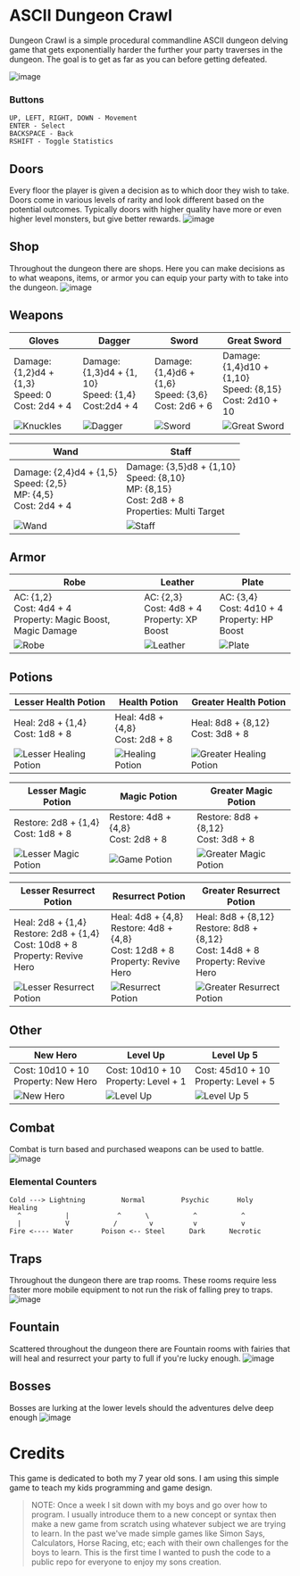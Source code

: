 # ASCII Dungeon Crawl
Dungeon Crawl is a simple procedural commandline ASCII dungeon delving game that gets exponentially harder the further your party traverses in the dungeon. The goal is to get as far as you can before getting defeated.

![image](https://github.com/user-attachments/assets/fd0416d4-98e1-480c-acc5-10d303822b72)

### Buttons
```
UP, LEFT, RIGHT, DOWN - Movement
ENTER - Select
BACKSPACE - Back
RSHIFT - Toggle Statistics
```

## Doors
Every floor the player is given a decision as to which door they wish to take. Doors come in various levels of rarity and look different based on the potential outcomes. Typically doors with higher quality have more or even higher level monsters, but give better rewards.
![image](https://github.com/user-attachments/assets/fc1db7e2-efcb-4ee4-8e59-3bd4cc108902)

## Shop
Throughout the dungeon there are shops. Here you can make decisions as to what weapons, items, or armor you can equip your party with to take into the dungeon.
![image](https://github.com/user-attachments/assets/6ef414cc-7b42-40e6-81f5-f6456ed9aa59)

## Weapons
|Gloves|Dagger|Sword|Great Sword|
|---|---|---|---|
|Damage: {1,2}d4 + {1,3}<br>Speed: 0<br>Cost: 2d4 + 4|Damage: {1,3}d4 + {1, 10}<br>Speed: {1,4}<br>Cost:2d4 + 4|Damage: {1,4}d6 + {1,6}<br>Speed: {3,6}<br>Cost: 2d6 + 6|Damage: {1,4}d10 + {1,10}<br>Speed: {8,15}<br>Cost: 2d10 + 10|
|![Knuckles](https://github.com/user-attachments/assets/1094d21a-a65f-439e-9c89-f0f549d46a2d)|![Dagger](https://github.com/user-attachments/assets/55750dee-7a86-4167-983e-77cb1372841a)|![Sword](https://github.com/user-attachments/assets/969d0b16-02d6-445a-870b-1fe6436ebd3d)|![Great Sword](https://github.com/user-attachments/assets/daa5d220-485d-492f-8e1c-4d573f3e28af)

|Wand|Staff|
|---|---|
|Damage: {2,4}d4 + {1,5}<br>Speed: {2,5}<br>MP: {4,5}<br>Cost: 2d4 + 4|Damage: {3,5}d8 + {1,10}<br>Speed: {8,10}<br>MP: {8,15}<br>Cost: 2d8 + 8<br>Properties: Multi Target|
|![Wand](https://github.com/user-attachments/assets/c150a96b-6068-4863-8049-1bf59bf239cc)|![Staff](https://github.com/user-attachments/assets/e684ad1b-fe32-4f02-b53d-baed0c892461)|

## Armor
|Robe|Leather|Plate|
|---|---|---|
|AC: {1,2}<br>Cost: 4d4 + 4<br>Property: Magic Boost, Magic Damage|AC: {2,3}<br>Cost: 4d8 + 4<br>Property: XP Boost|AC: {3,4}<br>Cost: 4d10 + 4<br>Property: HP Boost|
|![Robe](https://github.com/user-attachments/assets/1a62fc60-e865-42f7-9abf-4c960b1e7713)|![Leather](https://github.com/user-attachments/assets/30a1872a-76d9-460f-92c5-2231e936f0da)|![Plate](https://github.com/user-attachments/assets/07e325ea-8366-45af-8e16-ed75eec6105a)|

## Potions
|Lesser Health Potion|Health Potion|Greater Health Potion|
|---|---|---|
|Heal: 2d8 + {1,4}<br>Cost: 1d8 + 8|Heal: 4d8 + {4,8}<br>Cost: 2d8 + 8|Heal: 8d8 + {8,12}<br>Cost: 3d8 + 8|
|![Lesser Healing Potion](https://github.com/user-attachments/assets/8a6137ea-bd12-4034-a334-baf2688f4ad6)|![Healing Potion](https://github.com/user-attachments/assets/21267813-9704-4a85-ac30-ee1ef4bb56bd)|![Greater Healing Potion](https://github.com/user-attachments/assets/30f4aaa5-176c-4606-86e3-0947bebef1b8)|

|Lesser Magic Potion|Magic Potion|Greater Magic Potion|
|---|---|---|
|Restore: 2d8 + {1,4}<br>Cost: 1d8 + 8|Restore: 4d8 + {4,8}<br>Cost: 2d8 + 8|Restore: 8d8 + {8,12}<br>Cost: 3d8 + 8|
|![Lesser Magic Potion](https://github.com/user-attachments/assets/10552c47-a10d-4b2a-8211-1f68405862d7)|![Game Potion](https://github.com/user-attachments/assets/ce557771-ce12-442d-a64e-eae412f419f7)|![Greater Magic Potion](https://github.com/user-attachments/assets/df5d1512-230c-4bcd-92aa-4db4a6d99f47)|

|Lesser Resurrect Potion|Resurrect Potion|Greater Resurrect Potion|
|---|---|---|
|Heal: 2d8 + {1,4}<br>Restore: 2d8 + {1,4}<br>Cost: 10d8 + 8<br>Property: Revive Hero|Heal: 4d8 + {4,8}<br>Restore: 4d8 + {4,8}<br>Cost: 12d8 + 8<br>Property: Revive Hero|Heal: 8d8 + {8,12}<br>Restore: 8d8 + {8,12}<br>Cost: 14d8 + 8<br>Property: Revive Hero|
|![Lesser Resurrect Potion](https://github.com/user-attachments/assets/3185fc71-224e-457f-ae69-d80137a43c63)|![Resurrect Potion](https://github.com/user-attachments/assets/f639a7b0-bb3e-42f5-9d31-675e0fe140c7)|![Greater Resurrect Potion](https://github.com/user-attachments/assets/48ad9735-1ab8-4c01-8f99-27b6363328e5)|

## Other
|New Hero|Level Up|Level Up 5|
|---|---|---|
|Cost: 10d10 + 10<br>Property: New Hero|Cost: 10d10 + 10<br>Property: Level + 1|Cost: 45d10 + 10<br>Property: Level + 5|
|![New Hero](https://github.com/user-attachments/assets/5f9b4b1d-3914-446a-9ede-a66db847536e)|![Level Up](https://github.com/user-attachments/assets/8f10774f-f84d-4b75-b2ba-17566c459860)|![Level Up 5](https://github.com/user-attachments/assets/7cb74cad-38bb-4e20-8b8e-183c48041878)

## Combat
Combat is turn based and purchased weapons can be used to battle.
![image](https://github.com/user-attachments/assets/dadcf582-2eff-41f0-a6b1-5435cdb9f934)
### Elemental Counters
```
Cold ---> Lightning         Normal         Psychic       Holy        Healing
  ^           |            ^      \           ^           ^
  |           V           /        v          v           v
Fire <---- Water       Poison <-- Steel      Dark      Necrotic
```

## Traps
Throughout the dungeon there are trap rooms. These rooms require less faster more mobile equipment to not run the risk of falling prey to traps.
![image](https://github.com/user-attachments/assets/1594d89c-b4f8-4c99-bcea-b32eff325559)

## Fountain
Scattered throughout the dungeon there are Fountain rooms with fairies that will heal and resurrect your party to full if you're lucky enough.
![image](https://github.com/user-attachments/assets/e9d30060-8e62-4efd-9d2f-d2a415c5df37)

## Bosses
Bosses are lurking at the lower levels should the adventures delve deep enough
![image](https://github.com/user-attachments/assets/6ebd1795-d279-4ded-a5e1-7831969efe86)

# Credits
This game is dedicated to both my 7 year old sons. I am using this simple game to teach my kids programming and game design.

> NOTE: Once a week I sit down with my boys and go over how to program. I usually introduce them to a new concept or syntax then make a new game from scratch using whatever subject we are trying to learn. In the past we've made simple games like Simon Says, Calculators, Horse Racing, etc; each with their own challenges for the boys to learn. This is the first time I wanted to push the code to a public repo for everyone to enjoy my sons creation.
